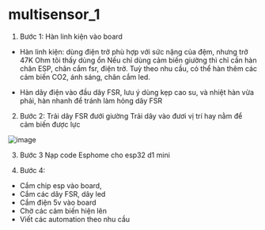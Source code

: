 # multisensor_1

1. Bước 1: Hàn linh kiện vào board

+ Hàn linh kiện: dùng điện trở phù hợp với sức nặng của đệm, nhưng trở 47K Ohm tôi thấy dùng ổn
Nếu chỉ dùng cảm biến giường thì chỉ cần hàn chân ESP, chân cắm fsr, điện trở. Tuỳ theo nhu cầu, có thể hàn thêm các cảm biến CO2, ánh sáng, chân cắm led.




+ Hàn dây điện vào đầu dây FSR, lưu ý dùng kẹp cao su, và nhiệt hàn vừa phải, hàn nhanh để tránh làm hỏng dây FSR





2. Bước 2: Trải dây FSR đưới giường
Trải dây vào đươi vị trí hay nằm để cảm biến được lực

![image](https://github.com/haminhtuan/multisensor_1/assets/39614020/93490689-a8a5-4b4e-b4fb-b24e96e47b07)


  

3. Bước 3 Nạp code Esphome cho esp32 d1 mini





4. Bước 4:
- Cắm chip esp vào board,
- Cắm các dây FSR, dây led
- Cắm điện 5v vào board
- Chờ các cảm biến hiện lên
- Viết các automation theo nhu cầu




